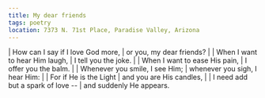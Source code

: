 ```yaml
---
title: My dear friends
tags: poetry
location: 7373 N. 71st Place, Paradise Valley, Arizona
---
```


| How can I say if I love God more,
| or you, my dear friends?
|
| When I want to hear Him laugh,
| I tell you the joke.
|
| When I want to ease His pain,
| I offer you the balm.
|
| Whenever you smile, I see Him;
| whenever you sigh, I hear Him:
|
| For if He is the Light
| and you are His candles,
|
| I need add but a spark of love --
| and suddenly He appears.
